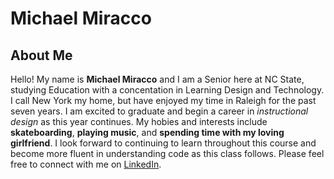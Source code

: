 # Michael Miracco

## About Me
 Hello! My name is **Michael Miracco** and I am a Senior here at NC State, studying Education with a concentation in Learning Design and Technology. I call New York my home, but have enjoyed my time in Raleigh for the past seven years. I am excited to graduate and begin a career in _instructional design_ as this year continues. My hobies and interests include **skateboarding**, **playing music**, and **spending time with my loving girlfriend**. I look forward to continuing to learn throughout this course and become more fluent in understanding code as this class follows. Please feel free to connect with me on [LinkedIn](http://www.linkedin.com/in/mcmiracco). 